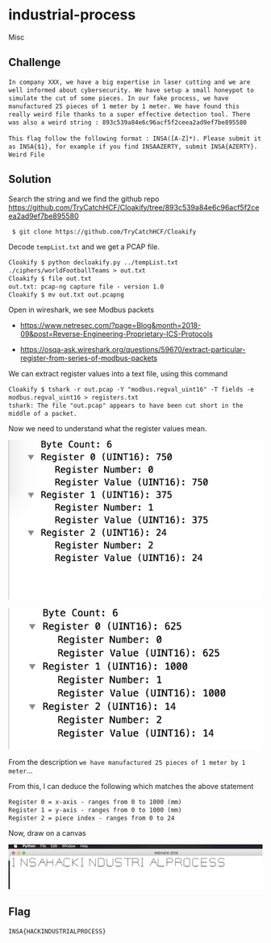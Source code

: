 # industrial-process
Misc

## Challenge 

	In company XXX, we have a big expertise in laser cutting and we are well informed about cybersecurity. We have setup a small honeypot to simulate the cut of some pieces. In our fake process, we have manufactured 25 pieces of 1 meter by 1 meter. We have found this really weird file thanks to a super effective detection tool. There was also a weird string : 893c539a84e6c96acf5f2ceea2ad9ef7be895580

	This flag follow the following format : INSA([A-Z]*). Please submit it as INSA{$1}, for example if you find INSAAZERTY, submit INSA{AZERTY}. Weird File

## Solution

Search the string and we find the github repo
https://github.com/TryCatchHCF/Cloakify/tree/893c539a84e6c96acf5f2ceea2ad9ef7be895580

	 $ git clone https://github.com/TryCatchHCF/Cloakify

Decode `tempList.txt` and we get a PCAP file.

	Cloakify $ python decloakify.py ../tempList.txt ./ciphers/worldFootballTeams > out.txt
	Cloakify $ file out.txt 
	out.txt: pcap-ng capture file - version 1.0
	Cloakify $ mv out.txt out.pcapng

Open in wireshark, we see Modbus packets

- https://www.netresec.com/?page=Blog&month=2018-09&post=Reverse-Engineering-Proprietary-ICS-Protocols

- https://osqa-ask.wireshark.org/questions/59670/extract-particular-register-from-series-of-modbus-packets

We can extract register values into a text file, using this command

	Cloakify $ tshark -r out.pcap -Y "modbus.regval_uint16" -T fields -e modbus.regval_uint16 > registers.txt
	tshark: The file "out.pcap" appears to have been cut short in the middle of a packet.

Now we need to understand what the register values mean.

![ss1.png](ss1.png)

![ss2.png](ss2.png)

From the description `we have manufactured 25 pieces of 1 meter by 1 meter`...

From this, I can deduce the following which matches the above statement
	
	Register 0 = x-axis - ranges from 0 to 1000 (mm)
	Register 1 = y-axis - ranges from 0 to 1000 (mm)
	Register 2 = piece index - ranges from 0 to 24

Now, draw on a canvas

![ss3.png](ss3.png)

## Flag

	INSA{HACKINDUSTRIALPROCESS}
